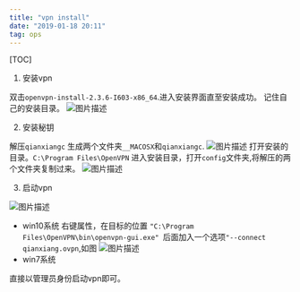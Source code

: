 ```yaml
---
title: "vpn install"
date: "2019-01-18 20:11"
tag: ops
---
```


[TOC]

1. 安装vpn

双击`openvpn-install-2.3.6-I603-x86_64`.进入安装界面直至安装成功。
记住自己的安装目录。
![图片描述](http://pic.fenghong.tech/tapd_23280401_base64_1547807430_68.png)

2. 安装秘钥

解压`qianxiangc`
生成两个文件夹`__MACOSX`和`qianxiangc`.
![图片描述](http://pic.fenghong.tech/tapd_23280401_base64_1547807282_69.png)
打开安装的目录。`C:\Program Files\OpenVPN`
进入安装目录，打开`config`文件夹,将解压的两个文件夹复制过来。
![图片描述](http://pic.fenghong.tech/tapd_23280401_base64_1547807545_100.png)

3. 启动vpn

![图片描述](http://pic.fenghong.tech/tapd_23280401_base64_1547807627_27.png)

- win10系统
右键属性，在目标的位置 `"C:\Program Files\OpenVPN\bin\openvpn-gui.exe" `后面加入一个选项`"--connect qianxiang.ovpn`,如图
![图片描述](http://pic.fenghong.tech/tapd_23280401_base64_1547807698_66.png)
- win7系统

直接以管理员身份启动vpn即可。

